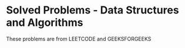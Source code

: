 # Solved Problems - Data Structures and Algorithms

These problems are from LEETCODE and GEEKSFORGEEKS

